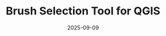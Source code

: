 ---
title: "Brush Selection Tool for QGIS"
external_link: "https://github.com/amanbagrecha/brush-tool-selection"
categories: [Python, QGIS, Plugin]
date: 2025-09-09
featured: false
draft: false
image: featured.png
description: A QGIS plugin that provides an intuitive "painting" interface for selecting polygon features by dragging a circular brush across the map canvas
---